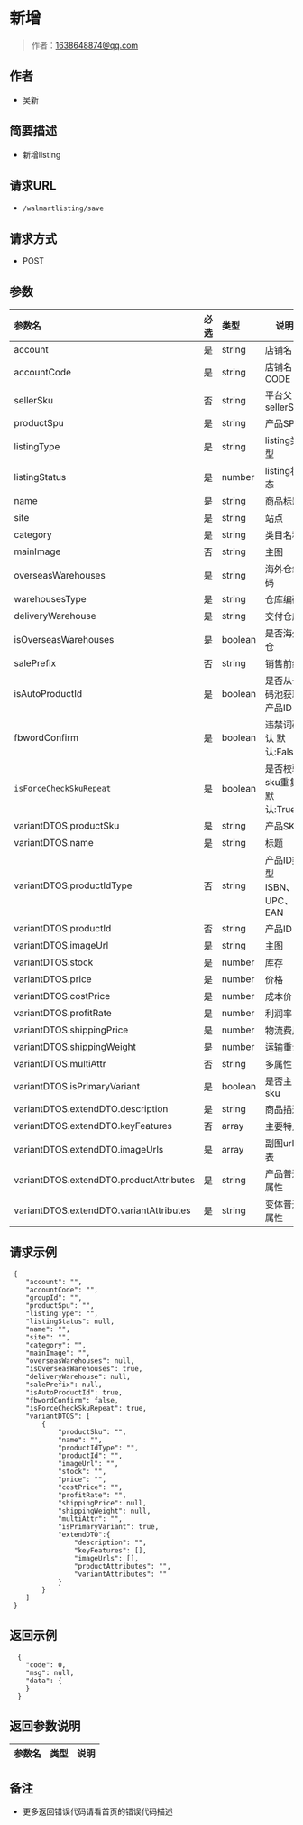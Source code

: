 # 新增

> 作者：1638648874@qq.com

## 作者
- 吴新

    
## 简要描述

- 新增listing

## 请求URL
- `/walmartlisting/save`
  
## 请求方式
- POST 

## 参数

|参数名|必选|类型|说明|
|:----    |:---|:----- |-----   |
|account |是  |string |店铺名   |
|accountCode |是  |string | 店铺名CODE    |
|sellerSku     |否  |string | 平台父sellerSku    |
|productSpu     |是  |string | 产品SPU    |
|listingType     |是  |string | listing类型    |
|listingStatus     |是  |number | listing状态    |
|name     |是  |string | 商品标题    |
|site     |是  |string | 站点    |
|category     |是  |string | 类目名称    |
|mainImage     |否  |string | 主图    |
|overseasWarehouses     |是  |string | 海外仓编码    |
|warehousesType     |是  |string | 仓库编码    |
|deliveryWarehouse| 是|string |交付仓库|
|isOverseasWarehouses     |是  |boolean | 是否海外仓    |
|salePrefix |否 | string | 销售前缀 |
|isAutoProductId | 是 | boolean | 是否从号码池获取产品ID |
|fbwordConfirm | 是  | boolean | 违禁词确认 默认:False |
|`isForceCheckSkuRepeat` | 是  | boolean | 是否校验sku重复 默认:True |
|variantDTOS.productSku     |是  |string | 产品SKU    |
|variantDTOS.name     |是  |string | 标题    |
|variantDTOS.productIdType     |否  |string | 产品ID类型 ISBN、UPC、EAN    |
|variantDTOS.productId     |否  |string | 产品ID    |
|variantDTOS.imageUrl     |是  |string | 主图    |
|variantDTOS.stock     |是  |number | 库存    |
|variantDTOS.price     |是  |number | 价格    |
|variantDTOS.costPrice     |是  |number | 成本价    |
|variantDTOS.profitRate     |是  |number | 利润率    |
|variantDTOS.shippingPrice     |是  |number | 物流费用    |
|variantDTOS.shippingWeight     |是  |number | 运输重量    |
|variantDTOS.multiAttr     |否  |string | 多属性    |
|variantDTOS.isPrimaryVariant     | 是  |boolean |  是否主sku  |
|variantDTOS.extendDTO.description     |是  |string | 商品描述    |
|variantDTOS.extendDTO.keyFeatures     |否  |array | 主要特点    |
|variantDTOS.extendDTO.imageUrls     |是  |array | 副图url列表 |
|variantDTOS.extendDTO.productAttributes     |是  |string | 产品普通属性    |
|variantDTOS.extendDTO.variantAttributes     |是  |string | 变体普通属性    |


## 请求示例
```
 {
 	"account": "",
	"accountCode": "",
	"groupId": "",
	"productSpu": "",
	"listingType": "",
	"listingStatus": null,
	"name": "",
	"site": "",
	"category": "",
	"mainImage": "",
	"overseasWarehouses": null,
	"isOverseasWarehouses": true,
	"deliveryWarehouse": null,
	"salePrefix": null,
	"isAutoProductId": true,
	"fbwordConfirm": false,
	"isForceCheckSkuRepeat": true,
	"variantDTOS": [
		{
			"productSku": "",
			"name": "",
			"productIdType": "",
			"productId": "",
			"imageUrl": "",
			"stock": "",
			"price": "",
			"costPrice": "",
			"profitRate": "",
			"shippingPrice": null,
			"shippingWeight": null,
			"multiAttr": "",
			"isPrimaryVariant": true,
			"extendDTO":{
				"description": "",
				"keyFeatures": [],
				"imageUrls": [],
				"productAttributes": "",
				"variantAttributes": ""
			}
		}
	]
 }
```


## 返回示例 

``` 
  {
    "code": 0,
	"msg": null,
    "data": {
    }
  }
```

## 返回参数说明 

|参数名|类型|说明|
|:-----  |:-----|-----                           |


## 备注 

- 更多返回错误代码请看首页的错误代码描述